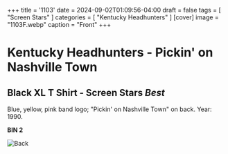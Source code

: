 +++
title = '1103'
date = 2024-09-02T01:09:56-04:00
draft = false
tags = [ "Screen Stars" ]
categories = [ "Kentucky Headhunters" ]
[cover]
image = "1103F.webp"
caption = "Front"
+++
# Kentucky Headhunters - Pickin' on Nashville Town
## Black XL T Shirt - Screen Stars *Best*

Blue, yellow, pink band logo; "Pickin' on Nashville Town" on back. Year: 1990.

**BIN 2**

![Back](/1103B.webp)
